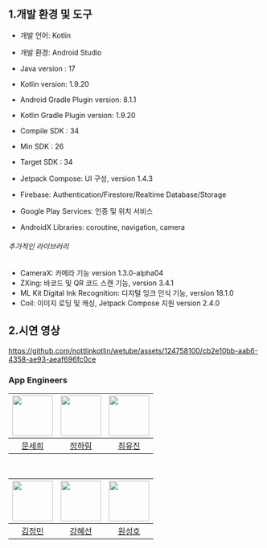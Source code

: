 ## 1.개발 환경 및 도구  
- 개발 언어: Kotlin  

- 개발 환경: Android Studio  

- Java version : 17  

- Kotlin version: 1.9.20  

- Android Gradle Plugin version: 8.1.1  

- Kotlin Gradle Plugin version: 1.9.20
- Compile SDK : 34
- Min SDK : 26
- Target SDK : 34
- Jetpack Compose: UI 구성, version 1.4.3
- Firebase: Authentication/Firestore/Realtime Database/Storage
- Google Play Services: 인증 및 위치 서비스
- AndroidX Libraries: coroutine, navigation, camera

###### 추가적인 라이브러리
- CameraX: 카메라 기능 version 1.3.0-alpha04
- ZXing: 바코드 및 QR 코드 스캔 기능, version 3.4.1
- ML Kit Digital Ink Recognition: 디지털 잉크 인식 기능, version 18.1.0
- Coil: 이미지 로딩 및 캐싱, Jetpack Compose 지원 version 2.4.0
  
## 2.시연 영상 

https://github.com/nottlinkotlin/wetube/assets/124758100/cb2e10bb-aab6-4358-ae93-aeaf696fc0ce

### App Engineers
|<img src="https://avatars.githubusercontent.com/u/124758100?v=4" width="80">|<img src="https://avatars.githubusercontent.com/u/125545555?v=4"  width="80">|<img src="https://avatars.githubusercontent.com/u/139525941?v=4" width="80">|
|:---:|:---:|:---:|
|[문세희](https://github.com/snowball9820)|[정하림](https://github.com/jbrunoo)|[최유진](https://github.com/21dbwls12)|
  <br>
  
|<img src="https://avatars.githubusercontent.com/u/139526038?v=4" width="80">|<img src="https://avatars.githubusercontent.com/u/139525940?v=4"  width="80">|<img src="https://avatars.githubusercontent.com/u/139526286?v=4" width="80">|
|:---:|:---:|:---:|
|[김정민](https://github.com/Mingming222345)|[강혜선](https://github.com/greatelliy)|[원성호](https://github.com/appleweapons)|
  <br>
  
